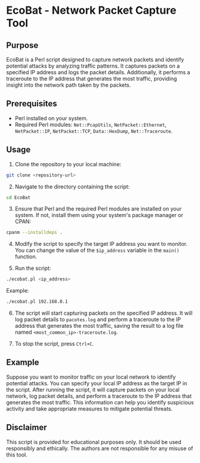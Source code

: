 # EcoBat - Network Packet Capture Tool

## Purpose
EcoBat is a Perl script designed to capture network packets and identify potential attacks by analyzing traffic patterns. It captures packets on a specified IP address and logs the packet details. Additionally, it performs a traceroute to the IP address that generates the most traffic, providing insight into the network path taken by the packets.

## Prerequisites
- Perl installed on your system.
- Required Perl modules: `Net::PcapUtils`, `NetPacket::Ethernet`, `NetPacket::IP`, `NetPacket::TCP`, `Data::HexDump`, `Net::Traceroute`.

## Usage
1. Clone the repository to your local machine:

```bash
git clone <repository-url>
```

2. Navigate to the directory containing the script:

```bash
cd EcoBat
```

3. Ensure that Perl and the required Perl modules are installed on your system. If not, install them using your system's package manager or CPAN:

```bash
cpanm --installdeps .
```

4. Modify the script to specify the target IP address you want to monitor. You can change the value of the `$ip_address` variable in the `main()` function.

5. Run the script:

```bash
./ecobat.pl <ip_address>
```

Example:
```bash
./ecobat.pl 192.168.0.1
```

6. The script will start capturing packets on the specified IP address. It will log packet details to `pacotes.log` and perform a traceroute to the IP address that generates the most traffic, saving the result to a log file named `<most_common_ip>-traceroute.log`.

7. To stop the script, press `Ctrl+C`.

## Example
Suppose you want to monitor traffic on your local network to identify potential attacks. You can specify your local IP address as the target IP in the script. After running the script, it will capture packets on your local network, log packet details, and perform a traceroute to the IP address that generates the most traffic. This information can help you identify suspicious activity and take appropriate measures to mitigate potential threats.

## Disclaimer
This script is provided for educational purposes only. It should be used responsibly and ethically. The authors are not responsible for any misuse of this tool.

